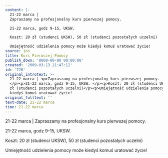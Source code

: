```yaml
---
content: |-
  21-22 marca | 
  Zapraszamy na profesjonalny kurs pierwszej pomocy. 

  21-22 marca, godz 9-15, UKSW. 

  Koszt: 20 zł (studenci UKSW), 50 zł (studenci pozostałych uczelni)

  Umiejętność udzielenia pomocy może kiedyś komuś uratować życie!         
source: jos
title: Kurs Pierwszej Pomocy
publish_down: '0000-00-00 00:00:00'
created: '2009-03-13 21:47:12'
id: '726'
original_introtext: >-
  21-22 marca | <p>Zapraszamy na profesjonalny kurs pierwszej pomocy.
  </p><p>21-22 marca, godz 9-15, UKSW. </p><p>Koszt: 20 zł (studenci UKSW), 50
  zł (studenci pozostałych uczelni)</p><p>Umiejętność udzielenia pomocy może
  kiedyś komuś uratować życie!         
original_fulltext: ''
text-date: 21-22 marca
time: 21-22 marca
---
```

21-22 marca | 
Zapraszamy na profesjonalny kurs pierwszej pomocy. 

21-22 marca, godz 9-15, UKSW. 

Koszt: 20 zł (studenci UKSW), 50 zł (studenci pozostałych uczelni)

Umiejętność udzielenia pomocy może kiedyś komuś uratować życie!         

<!--{{json:{"created_date":"2009-03-13 21:47:12","publish_down":"0000-00-00 00:00:00","id":"726"}}}-->